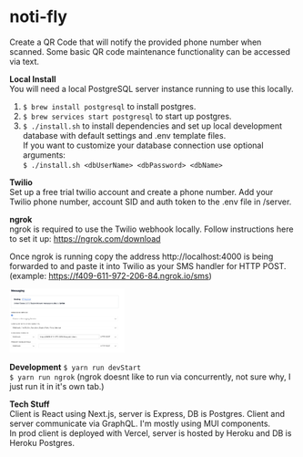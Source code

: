 # noti-fly
Create a QR Code that will notify the provided phone number when scanned. Some basic QR code maintenance functionality can be accessed via text. 

**Local Install**  
You will need a local PostgreSQL server instance running to use this locally.

1. `$ brew install postgresql` to install postgres.  
2. `$ brew services start postgresql` to start up postgres.  
3. `$ ./install.sh` to install dependencies and set up local development database with default settings and .env template files.  
If you want to customize your database connection use optional arguments:  
`$ ./install.sh <dbUserName> <dbPassword> <dbName>`

**Twilio**  
Set up a free trial twilio account and create a phone number. Add your Twilio phone number, account SID and auth token to the .env file in /server.

**ngrok**  
ngrok is required to use the Twilio webhook locally. Follow instructions here to set it up: https://ngrok.com/download

Once ngrok is running copy the address http://localhost:4000 is being forwarded to and paste it into Twilio as your SMS handler for HTTP POST. (example: https://f409-611-972-206-84.ngrok.io/sms)

<img src="/twilio-sms-config.png" width=40% height=40%>



**Development**
`$ yarn run devStart`  
`$ yarn run ngrok` (ngrok doesnt like to run via concurrently, not sure why, I just run it in it's own tab.)

**Tech Stuff**  
Client is React using Next.js, server is Express, DB is Postgres.  Client and server communicate via GraphQL. I'm mostly using MUI components.  
In prod client is deployed with Vercel, server is hosted by Heroku and DB is Heroku Postgres.
